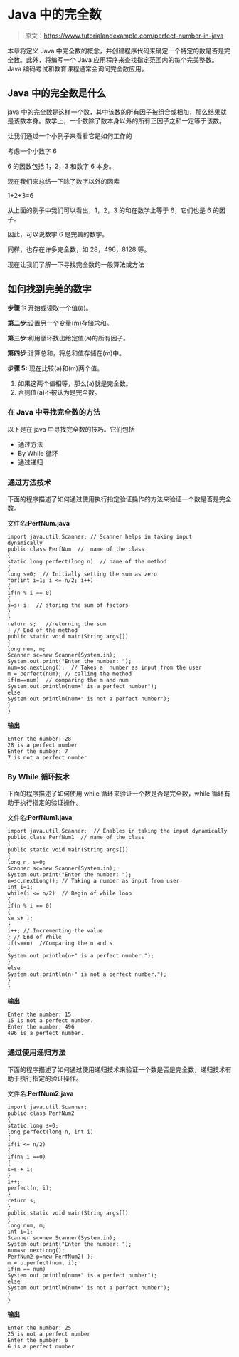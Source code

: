 # Java 中的完全数

> 原文：<https://www.tutorialandexample.com/perfect-number-in-java>

本章将定义 Java 中完全数的概念，并创建程序代码来确定一个特定的数是否是完全数。此外，将编写一个 Java 应用程序来查找指定范围内的每个完美整数。Java 编码考试和教育课程通常会询问完全数应用。

## Java 中的完全数是什么

java 中的完全数是这样一个数，其中该数的所有因子被组合或相加，那么结果就是该数本身。数学上，一个数除了数本身以外的所有正因子之和一定等于该数。

让我们通过一个小例子来看看它是如何工作的

考虑一个小数字 6

6 的因数包括 1，2，3 和数字 6 本身。

现在我们来总结一下除了数字以外的因素

1+2+3=6

从上面的例子中我们可以看出，1，2，3 的和在数学上等于 6，它们也是 6 的因子。

因此，可以说数字 6 是完美的数字。

同样，也存在许多完全数，如 28，496，8128 等。

现在让我们了解一下寻找完全数的一般算法或方法

## 如何找到完美的数字

**步骤 1:** 开始或读取一个值(a)。

**第二步**:设置另一个变量(m)存储求和。

**第三步**:利用循环找出给定值(a)的所有因子。

**第四步**:计算总和，将总和值存储在(m)中。

**步骤 5:** 现在比较(a)和(m)两个值。

1.  如果这两个值相等，那么(a)就是完全数。
2.  否则值(a)不被认为是完全数。

### 在 Java 中寻找完全数的方法

以下是在 java 中寻找完全数的技巧。它们包括

*   通过方法
*   By While 循环
*   通过递归

### 通过方法技术

下面的程序描述了如何通过使用执行指定验证操作的方法来验证一个数是否是完全数。

文件名:**PerfNum.java**

```
import java.util.Scanner; // Scanner helps in taking input dynamically 
public class PerfNum  //  name of the class
{  
static long perfect(long n)  // name of the method
{  
long s=0;  // Initially setting the sum as zero
for(int i=1; i <= n/2; i++)  
{  
if(n % i == 0)  
{  
s=s+ i;  // storing the sum of factors 
} 
}  
return s;   //returning the sum
} // End of the method
public static void main(String args[])    
{  
long num, m;  
Scanner sc=new Scanner(System.in);         
System.out.print("Enter the number: ");  
num=sc.nextLong();  // Takes a  number as input from the user
m = perfect(num); // calling the method  
if(m==num)  // comparing the m and num 
System.out.println(num+" is a perfect number");  
else  
System.out.println(num+" is not a perfect number");   
}   
} 
```

**输出**

```
Enter the number: 28
28 is a perfect number
Enter the number: 7
7 is not a perfect number
```

### By While 循环技术

下面的程序描述了如何使用 while 循环来验证一个数是否是完全数，while 循环有助于执行指定的验证操作。

文件名:**PerfNum1.java**

```
import java.util.Scanner;  // Enables in taking the input dynamically
public class PerfNum1  // name of the class
{  
public static void main(String args[])    
{  
long n, s=0;  
Scanner sc=new Scanner(System.in);         
System.out.print("Enter the number: ");  
n=sc.nextLong(); // Taking a number as input from user 
int i=1;  
while(i <= n/2)  // Begin of while loop
{  
if(n % i == 0)  
{  
s= s+ i;  
} 
i++; // Incrementing the value
} // End of While
if(s==n)  //Comparing the n and s
{  
System.out.println(n+" is a perfect number.");  
} 
else  
System.out.println(n+" is not a perfect number.");   
}  
} 
```

**输出**

```
Enter the number: 15
15 is not a perfect number.
Enter the number: 496
496 is a perfect number. 
```

### 通过使用递归方法

下面的程序描述了如何通过使用递归技术来验证一个数是否是完全数，递归技术有助于执行指定的验证操作。

文件名:**PerfNum2.java**

```
import java.util.Scanner;  
public class PerfNum2 
{     
static long s=0;    
long perfect(long n, int i)  
{  
if(i <= n/2)  
{  
if(n% i ==0)  
{  
s=s + i;  
}  
i++;  
perfect(n, i);  
}  
return s;   
}  
public static void main(String args[])    
{  
long num, m;  
int i=1;  
Scanner sc=new Scanner(System.in);         
System.out.print("Enter the number: ");  
num=sc.nextLong();  
PerfNum2 p=new PerfNum2( );  
m = p.perfect(num, i);  
if(m == num)  
System.out.println(num+" is a perfect number");  
else  
System.out.println(num+" is not a perfect number");   
}   
} 
```

**输出**

```
Enter the number: 25
25 is not a perfect number
Enter the number: 6
6 is a perfect number 
```